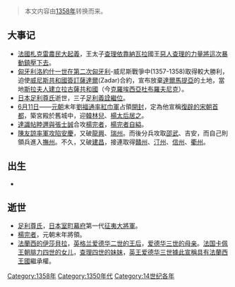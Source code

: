 > 本文内容由[1358年](https://zh.wikipedia.org/wiki/1358年)转换而来。


## 大事记

  - [法國](https://zh.wikipedia.org/wiki/法國 "wikilink")[札克雷農民大起義](../Page/札克雷暴動.md "wikilink")，王太子[查理依靠](https://zh.wikipedia.org/wiki/查理五世_\(法蘭西\) "wikilink")[納瓦拉](../Page/納瓦拉.md "wikilink")國王[惡人查理的力量將這次暴動鎮壓下去](https://zh.wikipedia.org/wiki/惡人查理 "wikilink")。
  - [匈牙利](https://zh.wikipedia.org/wiki/匈牙利王國_\(1301年–1526年\) "wikilink")[洛約什一世在第二次匈牙利](https://zh.wikipedia.org/wiki/洛約什一世 "wikilink")-威尼斯戰爭中(1357-1358)取得較大勝利，迫使[威尼斯共和國簽訂薩達爾](https://zh.wikipedia.org/wiki/威尼斯共和國 "wikilink")(Zadar)合約，宣布放棄[達爾馬提亞](../Page/達爾馬提亞.md "wikilink")的土地，當地[斯拉夫人建立](https://zh.wikipedia.org/wiki/斯拉夫人 "wikilink")[拉古薩共和國](../Page/拉古薩共和國.md "wikilink")（今[克羅埃西亞](https://zh.wikipedia.org/wiki/克羅埃西亞 "wikilink")[杜布羅夫尼克](../Page/杜布羅夫尼克.md "wikilink")）。
  - [日本](../Page/日本.md "wikilink")[足利尊氏](../Page/足利尊氏.md "wikilink")逝世，三子[足利義詮繼位](https://zh.wikipedia.org/wiki/足利義詮 "wikilink")。
  - [6月11日](../Page/6月11日.md "wikilink")——[元朝](../Page/元朝.md "wikilink")末年[劉福通率](https://zh.wikipedia.org/wiki/劉福通 "wikilink")[紅巾軍](../Page/紅巾軍.md "wikilink")占領[開封](https://zh.wikipedia.org/wiki/開封 "wikilink")，定為他宣稱[復辟的](https://zh.wikipedia.org/wiki/復辟 "wikilink")[宋朝](../Page/宋朝.md "wikilink")[首都](../Page/首都.md "wikilink")，築宮殿於舊城中，迎[韓林兒](https://zh.wikipedia.org/wiki/韓林兒 "wikilink")、[楊太后居之](https://zh.wikipedia.org/wiki/楊太后_\(韓林兒母\) "wikilink")。
  - [達識帖睦邇與](https://zh.wikipedia.org/wiki/達識帖睦邇 "wikilink")[張士誠](../Page/張士誠.md "wikilink")合攻[楊完者](https://zh.wikipedia.org/wiki/楊完者 "wikilink")，[楊完者自縊](https://zh.wikipedia.org/wiki/楊完者 "wikilink")。
  - [陳友諒率軍攻陷](https://zh.wikipedia.org/wiki/陳友諒 "wikilink")[安慶](https://zh.wikipedia.org/wiki/安慶 "wikilink")，又破[龍興](https://zh.wikipedia.org/wiki/龍興府 "wikilink")、[瑞州](https://zh.wikipedia.org/wiki/瑞州府 "wikilink")。而後分兵攻取[邵武](https://zh.wikipedia.org/wiki/邵武 "wikilink")、吉安，而自己則領兵進入[撫州](https://zh.wikipedia.org/wiki/撫州 "wikilink")。不久，又破[建昌](https://zh.wikipedia.org/wiki/建昌 "wikilink")，接連取得[贛州](https://zh.wikipedia.org/wiki/贛州 "wikilink")、[汀州](https://zh.wikipedia.org/wiki/汀州 "wikilink")、[信州](https://zh.wikipedia.org/wiki/信州 "wikilink")、[衢州](https://zh.wikipedia.org/wiki/衢州 "wikilink")。

## 出生

  -
## 逝世

  - [足利尊氏](../Page/足利尊氏.md "wikilink")，[日本](../Page/日本.md "wikilink")[室町幕府](../Page/室町幕府.md "wikilink")第一代[征夷大將軍](../Page/征夷大將軍.md "wikilink")。
  - [楊完者](https://zh.wikipedia.org/wiki/楊完者 "wikilink")，元朝末年將領。
  - [法蘭西的伊莎貝拉](https://zh.wikipedia.org/wiki/法蘭西的伊莎貝拉 "wikilink")，[英格兰](../Page/英格兰.md "wikilink")[爱德华二世的王后](../Page/爱德华二世_\(英格兰\).md "wikilink")，[爱德华三世的母亲](../Page/爱德华三世_\(英格兰\).md "wikilink")。[法国](https://zh.wikipedia.org/wiki/法国 "wikilink")[卡佩王朝](../Page/卡佩王朝.md "wikilink")[腓力四世的女儿](../Page/腓力四世_\(法兰西\).md "wikilink")，[查理四世的妹妹](../Page/查理四世_\(法兰西\).md "wikilink")，[英王爱德华三世據此宣稱具有](../Page/爱德华三世_\(英格兰\).md "wikilink")[法蘭西王國](../Page/法蘭西王國.md "wikilink")繼承權。

[Category:1358年](https://zh.wikipedia.org/wiki/Category:1358年 "wikilink") [Category:1350年代](https://zh.wikipedia.org/wiki/Category:1350年代 "wikilink") [Category:14世纪各年](https://zh.wikipedia.org/wiki/Category:14世纪各年 "wikilink")